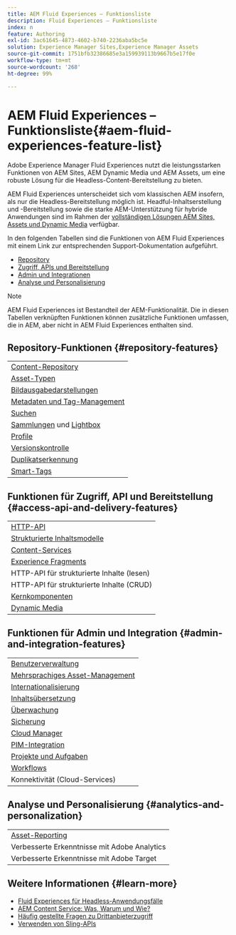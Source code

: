 ```yaml
---
title: AEM Fluid Experiences – Funktionsliste
description: Fluid Experiences – Funktionsliste
index: n
feature: Authoring
exl-id: 3ac61645-4873-4602-b740-2236aba5bc5e
solution: Experience Manager Sites,Experience Manager Assets
source-git-commit: 1751bfb32386685e3a159939113b9667b5e17f0e
workflow-type: tm+mt
source-wordcount: '268'
ht-degree: 99%

---
```


# AEM Fluid Experiences – Funktionsliste{#aem-fluid-experiences-feature-list}

Adobe Experience Manager Fluid Experiences nutzt die leistungsstarken Funktionen von AEM Sites, AEM Dynamic Media und AEM Assets, um eine robuste Lösung für die Headless-Content-Bereitstellung zu bieten.

AEM Fluid Experiences unterscheidet sich vom klassischen AEM insofern, als nur die Headless-Bereitstellung möglich ist. Headful-Inhaltserstellung und -Bereitstellung sowie die starke AEM-Unterstützung für hybride Anwendungen sind im Rahmen der [vollständigen Lösungen AEM Sites, Assets und Dynamic Media](https://experienceleague.adobe.com/docs/experience-manager-65/user-guide/home.html?lang=de) verfügbar.

In den folgenden Tabellen sind die Funktionen von AEM Fluid Experiences mit einem Link zur entsprechenden Support-Dokumentation aufgeführt.

* [Repository](#repository-features)
* [Zugriff, APIs und Bereitstellung](#access-api-and-delivery-features)
* [Admin und Integrationen](#admin-and-integration-features)
* [Analyse und Personalisierung](#analytics-and-personalization)

>[!NOTE]
>
>AEM Fluid Experiences ist Bestandteil der AEM-Funktionalität. Die in diesen Tabellen verknüpften Funktionen können zusätzliche Funktionen umfassen, die in AEM, aber nicht in AEM Fluid Experiences enthalten sind.

## Repository-Funktionen {#repository-features}

|  |
|---|
| [Content-Repository](/help/assets/manage-assets.md) |
| [Asset-Typen](/help/assets/assets-formats.md) |
| [Bildausgabedarstellungen](/help/assets/image-presets.md) |
| [Metadaten und Tag-Management](/help/assets/metadata.md) |
| [Suchen](/help/assets/manage-assets.md) |
| [Sammlungen](/help/assets/manage-assets.md) und [Lightbox](/help/assets/light-box.md) |
| [Profile](/help/assets/processing-profiles.md) |
| [Versionskontrolle](/help/assets/manage-assets.md) |
| [Duplikatserkennung](/help/assets/duplicate-detection.md) |
| [Smart-Tags](/help/assets/enhanced-smart-tags.md) |

## Funktionen für Zugriff, API und Bereitstellung {#access-api-and-delivery-features}

|  |
|---|
| [HTTP-API](/help/assets/mac-api-assets.md) |
| [Strukturierte Inhaltsmodelle](/help/assets/content-fragments/content-fragments.md) |
| [Content-Services](https://experienceleague.adobe.com/docs/experience-manager-learn/getting-started-with-aem-headless/overview.html?lang=de) |
| [Experience Fragments](/help/sites-authoring/experience-fragments.md) |
| HTTP-API für strukturierte Inhalte (lesen) |
| HTTP-API für strukturierte Inhalte (CRUD) |
| [Kernkomponenten](https://experienceleague.adobe.com/docs/experience-manager-core-components/using/introduction.html?lang=de) |
| [Dynamic Media](/help/assets/dynamic-media.md) |

## Funktionen für Admin und Integration {#admin-and-integration-features}

|  |
|---|
| [Benutzerverwaltung](/help/sites-administering/user-group-ac-admin.md) |
| [Mehrsprachiges Asset-Management](/help/assets/multilingual-assets.md) |
| [Internationalisierung ](/help/sites-developing/i18n.md) |
| [Inhaltsübersetzung](/help/sites-administering/translation.md) |
| [Überwachung](/help/sites-deploying/monitoring-and-maintaining.md) |
| [Sicherung](/help/sites-administering/backup-and-restore.md) |
| [Cloud Manager](https://experienceleague.adobe.com/docs/experience-manager-cloud-manager/content/introduction.html?lang=de) |
| [PIM-Integration](/help/sites-authoring/managing-product-information.md) |
| [Projekte und Aufgaben](/help/sites-authoring/projects.md) |
| [Workflows](/help/sites-administering/workflows-starting.md) |
| Konnektivität (Cloud-Services) |

## Analyse und Personalisierung {#analytics-and-personalization}

|  |
|---|
| [Asset-Reporting](/help/assets/asset-reports.md) |
| Verbesserte Erkenntnisse mit Adobe Analytics |
| Verbesserte Erkenntnisse mit Adobe Target |

## Weitere Informationen {#learn-more}

* [Fluid Experiences für Headless-Anwendungsfälle](https://experienceleague.adobe.com/docs/experience-manager-gems-events/gems/gems2017/aem-headless-usecases.html)
* [AEM Content Service: Was, Warum und Wie?](https://experienceleague.adobe.com/docs/experience-manager-learn/getting-started-with-aem-headless/content-services/overview.html?lang=de)
* [Häufig gestellte Fragen zu Drittanbieterzugriff](https://experienceleague.adobe.com/docs/experience-manager-learn/getting-started-with-aem-headless/content-services/chapter-7.html)
* [Verwenden von Sling-APIs](https://experienceleague.adobe.com/docs/experience-manager-learn/getting-started-wknd-tutorial-develop/project-archetype/component-basics.html?lang=de#sling-models)
